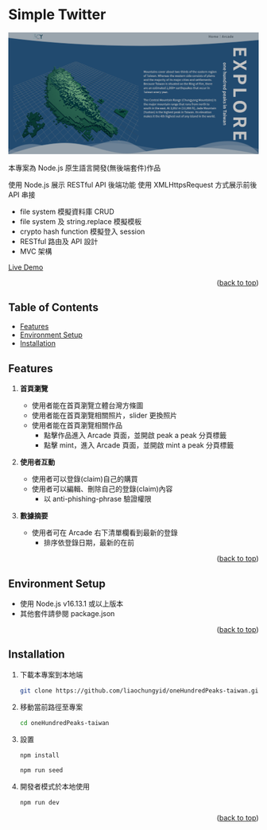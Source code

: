 <div id="top"></div>

# Simple Twitter

![image](https://github.com/liaochungyid/oneHundredPeaks-taiwan/blob/main/public/images/cover.png)

本專案為 Node.js 原生語言開發(無後端套件)作品

使用 Node.js 展示 RESTful API 後端功能
使用 XMLHttpsRequest 方式展示前後 API 串接

- file system 模擬資料庫 CRUD
- file system 及 string.replace 模擬模板
- crypto hash function 模擬登入 session
- RESTful 路由及 API 設計
- MVC 架構

[Live Demo](https://tranquil-lake-73390.herokuapp.com/)

<p align="right">(<a href="#top">back to top</a>)</p>

## Table of Contents

- [Features](#features)
- [Environment Setup](#environment-setup)
- [Installation](#installation)

## Features

1. **首頁瀏覽**

   - 使用者能在首頁瀏覽立體台灣方條圖
   - 使用者能在首頁瀏覽相關照片，slider 更換照片
   - 使用者能在首頁瀏覽相關作品
     - 點擊作品進入 Arcade 頁面，並開啟 peak a peak 分頁標籤
     - 點擊 mint，進入 Arcade 頁面，並開啟 mint a peak 分頁標籤

2. **使用者互動**

   - 使用者可以登錄(claim)自己的購買
   - 使用者可以編輯、刪除自己的登錄(claim)內容
     - 以 anti-phishing-phrase 驗證權限

3. **數據摘要**

   - 使用者可在 Arcade 右下清單欄看到最新的登錄
     - 排序依登錄日期，最新的在前

<p align="right">(<a href="#top">back to top</a>)</p>

## Environment Setup

- 使用 Node.js v16.13.1 或以上版本
- 其他套件請參閱 package.json

<p align="right">(<a href="#top">back to top</a>)</p>

## Installation

1. 下載本專案到本地端

   ```bash
   git clone https://github.com/liaochungyid/oneHundredPeaks-taiwan.git
   ```

2. 移動當前路徑至專案

   ```bash
   cd oneHundredPeaks-taiwan
   ```

3. 設置

   ```bash
   npm install
   ```

   ```bash
   npm run seed
   ```

4. 開發者模式於本地使用
   ```bash
   npm run dev
   ```

<p align="right">(<a href="#top">back to top</a>)</p>
